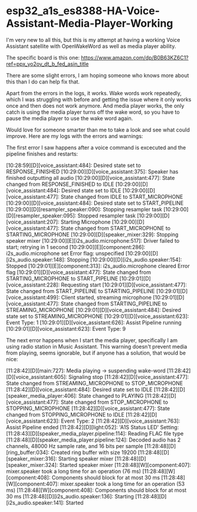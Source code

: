 # esp32_a1s_es8388-HA-Voice-Assistant-Media-Player-Working
I'm very new to all this, but this is my attempt at having a working Voice Assistant satellite with OpenWakeWord as well as media player ability.

The specific board is this one: https://www.amazon.com/dp/B0B63KZ6C1?ref=ppx_yo2ov_dt_b_fed_asin_title

There are some slight errors, I am hoping someone who knows more about this than I do can help fix that.

Apart from the errors in the logs, it works. Wake words work repeatedly, which I was struggling with before and getting the issue where it only works once and then does not work anymore. And media player works, the only catch is using the media player turns off the wake word, so you have to pause the media player to use the wake word again.

Would love for someone smarter than me to take a look and see what could improve. Here are my logs with the errors and warnings:

The first error I saw happens after a voice command is excecuted and the pipeline finishes and restarts:

[10:28:59][D][voice_assistant:484]: Desired state set to RESPONSE_FINISHED 
[10:29:00][D][voice_assistant:375]: Speaker has finished outputting all audio 
[10:29:00][D][voice_assistant:477]: State changed from RESPONSE_FINISHED to IDLE 
[10:29:00][D][voice_assistant:484]: Desired state set to IDLE 
[10:29:00][D][voice_assistant:477]: State changed from IDLE to START_MICROPHONE 
[10:29:00][D][voice_assistant:484]: Desired state set to START_PIPELINE 
[10:29:00][D][resampler_speaker:090]: Stopping resampler task 
[10:29:00][D][resampler_speaker:095]: Stopped resampler task 
[10:29:00][D][voice_assistant:207]: Starting Microphone 
[10:29:00][D][voice_assistant:477]: State changed from START_MICROPHONE to STARTING_MICROPHONE 
[10:29:00][D][speaker_mixer:329]: Stopping speaker mixer 
[10:29:00][E][i2s_audio.microphone:517]: Driver failed to start; retrying in 1 second 
[10:29:00][E][component:286]: i2s_audio.microphone set Error flag: unspecified 
[10:29:00][D][i2s_audio.speaker:148]: Stopping 
[10:29:00][D][i2s_audio.speaker:154]: Stopped 
[10:29:01][E][component:313]: i2s_audio.microphone cleared Error flag 
[10:29:01][D][voice_assistant:477]: State changed from STARTING_MICROPHONE to START_PIPELINE 
[10:29:01][D][voice_assistant:228]: Requesting start 
[10:29:01][D][voice_assistant:477]: State changed from START_PIPELINE to STARTING_PIPELINE 
[10:29:01][D][voice_assistant:499]: Client started, streaming microphone 
[10:29:01][D][voice_assistant:477]: State changed from STARTING_PIPELINE to STREAMING_MICROPHONE 
[10:29:01][D][voice_assistant:484]: Desired state set to STREAMING_MICROPHONE 
[10:29:01][D][voice_assistant:623]: Event Type: 1 
[10:29:01][D][voice_assistant:626]: Assist Pipeline running 
[10:29:01][D][voice_assistant:623]: Event Type: 9

The next error happens when I start the media player, specifically I am using radio station in Music Assistant. This warning doesn't prevent media from playing, seems ignorable, but if anyone has a solution, that would be nice:

[11:28:42][D][main:727]: Media playing → suspending wake-word
[11:28:42][D][voice_assistant:605]: Signaling stop
[11:28:42][D][voice_assistant:477]: State changed from STREAMING_MICROPHONE to STOP_MICROPHONE
[11:28:42][D][voice_assistant:484]: Desired state set to IDLE
[11:28:42][D][speaker_media_player:406]: State changed to PLAYING
[11:28:42][D][voice_assistant:477]: State changed from STOP_MICROPHONE to STOPPING_MICROPHONE
[11:28:42][D][voice_assistant:477]: State changed from STOPPING_MICROPHONE to IDLE
[11:28:42][D][voice_assistant:623]: Event Type: 2
[11:28:42][D][voice_assistant:763]: Assist Pipeline ended
[11:28:42][D][light:052]: 'A1S Status LED' Setting:
[11:28:43][D][speaker_media_player.pipeline:114]: Reading FLAC file type
[11:28:48][D][speaker_media_player.pipeline:124]: Decoded audio has 2 channels, 48000 Hz sample rate, and 16 bits per sample
[11:28:48][D][ring_buffer:034]: Created ring buffer with size 19200
[11:28:48][D][speaker_mixer:316]: Starting speaker mixer
[11:28:48][D][speaker_mixer:324]: Started speaker mixer
[11:28:48][W][component:407]: mixer.speaker took a long time for an operation (76 ms)
[11:28:48][W][component:408]: Components should block for at most 30 ms
[11:28:48][W][component:407]: mixer.speaker took a long time for an operation (53 ms)
[11:28:48][W][component:408]: Components should block for at most 30 ms
[11:28:48][D][i2s_audio.speaker:136]: Starting
[11:28:48][D][i2s_audio.speaker:141]: Started
